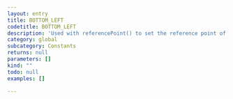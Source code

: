 ```yaml
---
layout: entry
title: BOTTOM_LEFT
codetitle: BOTTOM_LEFT
description: 'Used with referencePoint() to set the reference point of transformations to the bottom left of the page item.'
category: global
subcategory: Constants
returns: null
parameters: []
kind: ""
todo: null
examples: []

---
```


